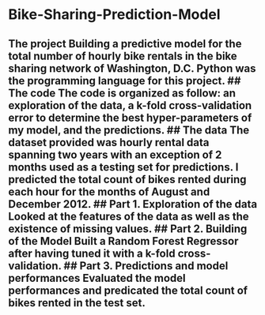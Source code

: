 # Bike-Sharing-Prediction-Model
## The project Building a predictive model for the total number of hourly bike rentals in the bike sharing network of Washington, D.C.  Python was the programming language for this project. ## The code The code is organized as follow: an exploration of the data, a k-fold cross-validation error to determine the best hyper-parameters of my model, and the predictions. ## The data The dataset provided was hourly rental data spanning two years with an exception of 2 months used as a testing set for predictions. I predicted the total count of bikes rented during each hour for the months of August and December 2012. ## Part 1. Exploration of the data Looked at the features of the data as well as the existence of missing values. ## Part 2. Building of the Model Built a Random Forest Regressor after having tuned it with a k-fold cross-validation. ## Part 3. Predictions and model performances Evaluated the model performances and predicated the total count of bikes rented in the test set.
